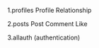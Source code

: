 1.profiles
    Profile
    Relationship

2.posts
    Post
    Comment
    Like

3.allauth (authentication)